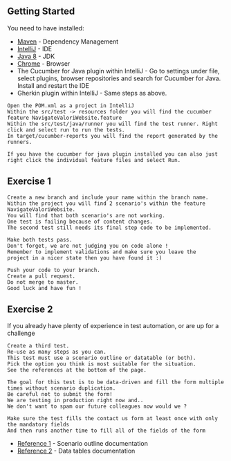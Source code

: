 

## Getting Started
You need to have installed:

* [Maven](https://maven.apache.org/) - Dependency Management
* [IntelliJ](https://www.jetbrains.com/idea/download/) - IDE
* [Java 8](http://www.oracle.com/technetwork/pt/java/javase/downloads/jdk8-downloads-2133151.html) - JDK
* [Chrome](https://www.google.com/intl/nl_ALL/chrome/) - Browser
* The Cucumber for Java plugin within IntelliJ  - Go to settings under file, select plugins, browser repositories
  and search for Cucumber for Java. Install and restart the IDE
* Gherkin plugin within IntelliJ - Same steps as above.

```
Open the POM.xml as a project in IntelliJ
Within the src/test -> resources folder you will find the cucumber feature NavigateValoriWebsite.feature
Within the src/test/java/runner you will find the test runner. Right click and select run to run the tests.
In target/cucumber-reports you will find the report generated by the runners.

If you have the cucumber for java plugin installed you can also just right click the individual feature files and select Run.
```

## Exercise 1

```
Create a new branch and include your name within the branch name.
Within the project you will find 2 scenario's within the feature NavigateValoriWebsite.
You will find that both scenario's are not working.
One test is failing because of content changes.
The second test still needs its final step code to be implemented.

Make both tests pass.
Don't forget, we are not judging you on code alone !
Remember to implement validations and make sure you leave the
project in a nicer state then you have found it :)

Push your code to your branch.
Create a pull request.
Do not merge to master.
Good luck and have fun !

```

## Exercise 2
If you already have plenty of experience in test automation, or are up for a challenge
```
Create a third test.
Re-use as many steps as you can.
This test must use a scenario outline or datatable (or both).
Pick the option you think is most suitable for the situation.
See the references at the bottom of the page.

The goal for this test is to be data-driven and fill the form multiple times without scenario duplication.
Be careful not to submit the form!
We are testing in production right now and..
We don't want to spam our future colleagues now would we ?

Make sure the test fills the contact us form at least once with only the mandatory fields
And then runs another time to fill all of the fields of the form

```
* [Reference 1](https://cucumber.io/docs/gherkin/reference/#scenario-outline) - Scenario outline documentation
* [Reference 2](https://cucumber.io/docs/gherkin/reference/#data-tables) - Data tables documentation
